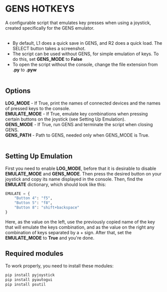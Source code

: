 # GENS HOTKEYS
A configurable script that emulates key presses when using a joystick, created specifically for the GENS emulator.<br /><br />
- By default, L1 does a quick save in GENS, and R2 does a quick load. The SELECT button takes a screenshot.<br />
- The script can be used without GENS, for simple emulation of keys. To do this, set **GENS_MODE** to **False**<br />
- To open the script without the console, change the file extension from **.py** to **.pyw**<br /><br />

Options
---
**LOG_MODE** - If True, print the names of connected devices and the names of pressed keys to the console.<br />
**EMULATE_MODE** - If True, emulate key combinations when pressing certain buttons on the joystick (see Setting Up Emulation).<br />
**GENS_MODE** - If True, run GENS and terminate the script when closing GENS.<br />
**GENS_PATH** - Path to GENS, needed only when GENS_MODE is True.<br /><br />

Setting Up Emulation
---
First you need to enable **LOG_MODE**, before that it is desirable to disable **EMULATE_MODE** and **GENS_MODE**. Then press the desired button on your joystick and copy its name displayed in the console. Then, find the **EMULATE** dictionary, which should look like this:
```python
EMULATE = {
    "Button 4": "f5",
    "Button 5": "f8",
    "Button 8": "shift+backspace"
}
```
Here, as the value on the left, use the previously copied name of the key that will emulate the keys combination, and as the value on the right any combination of keys separated by a + sign. After that, set the **EMULATE_MODE** to **True** and you're done.

Required modules
---
To work properly, you need to install these modules:<br />
```bat
pip install pyjoystick
pip install pyautogui
pip install psutil
```
